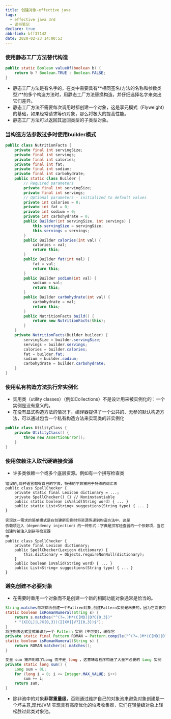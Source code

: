 ```yaml
---
title: 创建对象-effective java
tags:
  - effective java 3rd
  - 读书笔记
declare: true
abbrlink: bff37142
date: 2020-02-23 14:00:53
---
```

### 使用静态工厂方法替代构造
``` java
public static Boolean valueOf(boolean b) {
    return b ? Boolean.TRUE : Boolean.FALSE;
}
```
+ 静态工厂方法是有名字的，在类中需要具有**相同签名(方法的名称和参数类型)**的多个构造方法时，用静态工厂方法替换构造，并仔细选择名字来突出它们差异。
+ 静态工厂方法不需要每次调用时都创建一个对象，这是享元模式（Flyweight）的基础，如果经常请求等价对象，那么将极大的提高性能。
+ 静态工厂方法可以返回其返回类型的子类型对象。
<!-- more -->
### 当构造方法参数过多时使用builder模式
```java
public class NutritionFacts {
    private final int servingSize;
    private final int servings;
    private final int calories;
    private final int fat;
    private final int sodium;
    private final int carbohydrate;
    public static class Builder {
        // Required parameters
        private final int servingSize;
        private final int servings;
        // Optional parameters - initialized to default values
        private int calories = 0;
        private int fat = 0;
        private int sodium = 0;
        private int carbohydrate = 0;
        public Builder(int servingSize, int servings) {
            this.servingSize = servingSize;
            this.servings = servings;
        } 
        public Builder calories(int val) {
            calories = val;
            return this;
        } 
        public Builder fat(int val) {
            fat = val;
            return this;
        } 
        public Builder sodium(int val) {
            sodium = val;
            return this;
        } 
        public Builder carbohydrate(int val) {
            carbohydrate = val;
            return this;
        } 
        public NutritionFacts build() {
            return new NutritionFacts(this);
        }
    } 
    private NutritionFacts(Builder builder) {
        servingSize = builder.servingSize;
        servings = builder.servings;
        calories = builder.calories;
        fat = builder.fat;
        sodium = builder.sodium;
        carbohydrate = builder.carbohydrate;
    }
}
```

### 使用私有构造方法执行非实例化
+ 实用类（utility classes）（例如Collections）不是设计用来被实例化的：一个实例是没有意义的。
+ 在没有显式构造方法的情况下，编译器提供了一个公共的、无参的默认构造方法，可以通过包含一个私有构造方法来实现类的非实例化
```java
public class UtilityClass {
    private UtilityClass() {
        throw new AssertionError();
    } 
}
```

### 使用依赖注入取代硬链接资源
+ 许多类依赖一个或多个底层资源。例如有一个拼写检查类
```
错误的,每种语言都有自己的字典，特殊的字典被用于特殊的词汇表
public class SpellChecker {
    private static final Lexicon dictionary = ...;
    private SpellChecker() {} // Noninstantiable
    public static boolean isValid(String word) { ... }
    public static List<String> suggestions(String typo) { ... }
}

实现这一需求的简单模式是在创建新实例时将资源传递到构造方法中，这是
依赖项注入（dependency injection）的一种形式：字典是拼写检查器的一个依赖项，当它创建时被注入到拼写检查器
中
public class SpellChecker {
    private final Lexicon dictionary;
    public SpellChecker(Lexicon dictionary) {
        this.dictionary = Objects.requireNonNull(dictionary);
    } 
    public boolean isValid(String word) { ... }
    public List<String> suggestions(String typo) { ... }
}
```

### 避免创建不必要对象
+ 在需要时重用一个对象而不是创建一个新的相同功能对象通常是恰当的。
```java
String.matches每次都会创建一个Pattren对象,创建Pattern实例是昂贵的，因为它需要将正则表达式编译成有限状态机
static boolean isRomanNumeral(String s) {
    return s.matches("^(?=.)M*(C[MD]|D?C{0,3})"
    * "(X[CL]|L?X{0,3})(I[XV]|V?I{0,3})$");
}
将正则表达式显式编译为一个 Pattern 实例（不可变），缓存它
private static final Pattern ROMAN = Pattern.compile("^(?=.)M*(C[MD]|D?C{0,3})(X[CL]|L?X{0,3})(I[XV]|V?I{0,3})$");
static boolean isRomanNumeral(String s) {
    return ROMAN.matcher(s).matches();
}
```
```java
变量 sum 被声明成了Long 而不是 long ，这意味着程序构造了大量不必要的 Long 实例
private static long sum() {
    Long sum = 0L;
    for (long i = 0; i <= Integer.MAX_VALUE; i++)
        sum += i;
    return sum;
}
```
+ 除非池中的对象**非常重量级**，否则通过维护自己的对象池来避免对象创建是一个坏主意,现代JVM 实现具有高度优化的垃圾收集器，它们在轻量级对象上轻松胜过此类对象池。